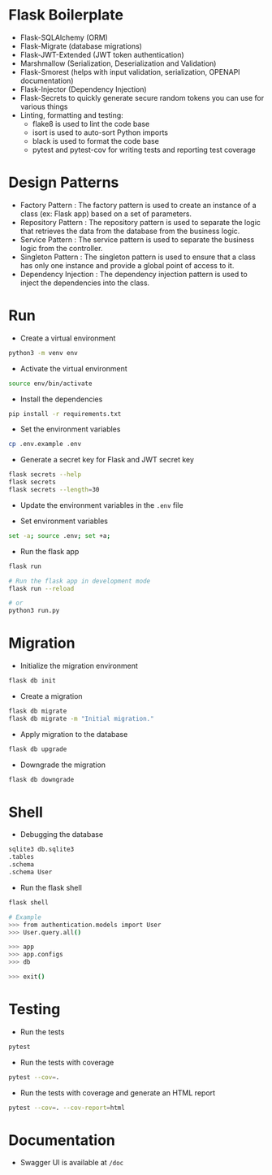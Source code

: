 # Flask Boilerplate

- Flask-SQLAlchemy (ORM)
- Flask-Migrate (database migrations)
- Flask-JWT-Extended (JWT token authentication)
- Marshmallow (Serialization, Deserialization and Validation)
- Flask-Smorest (helps with input validation, serialization, OPENAPI documentation)
- Flask-Injector (Dependency Injection)
- Flask-Secrets to quickly generate secure random tokens you can use for various things
- Linting, formatting and testing:
  - flake8 is used to lint the code base
  - isort is used to auto-sort Python imports
  - black is used to format the code base
  - pytest and pytest-cov for writing tests and reporting test coverage

# Design Patterns

- Factory Pattern : The factory pattern is used to create an instance of a class (ex: Flask app) based on a set of parameters.
- Repository Pattern : The repository pattern is used to separate the logic that retrieves the data from the database from the business logic.
- Service Pattern : The service pattern is used to separate the business logic from the controller.
- Singleton Pattern : The singleton pattern is used to ensure that a class has only one instance and provide a global point of access to it.
- Dependency Injection : The dependency injection pattern is used to inject the dependencies into the class.

# Run

- Create a virtual environment
```bash
python3 -m venv env
```

- Activate the virtual environment
```bash
source env/bin/activate
```

- Install the dependencies
```bash
pip install -r requirements.txt
```

- Set the environment variables
```bash
cp .env.example .env
```

- Generate a secret key for Flask and JWT secret key
```bash
flask secrets --help
flask secrets
flask secrets --length=30
```

- Update the environment variables in the `.env` file

- Set environment variables
```bash
set -a; source .env; set +a;
```

- Run the flask app
```bash
flask run

# Run the flask app in development mode
flask run --reload

# or 
python3 run.py
```

# Migration

- Initialize the migration environment
```bash
flask db init
```
- Create a migration
```bash
flask db migrate
flask db migrate -m "Initial migration."
```
- Apply migration to the database
```bash
flask db upgrade
```
- Downgrade the migration
```bash
flask db downgrade
```


# Shell

- Debugging the database
```bash
sqlite3 db.sqlite3
.tables
.schema
.schema User
```

- Run the flask shell
```bash
flask shell

# Example
>>> from authentication.models import User
>>> User.query.all()

>>> app
>>> app.configs
>>> db

>>> exit()
```

# Testing

- Run the tests
```bash
pytest
```

- Run the tests with coverage
```bash
pytest --cov=.
```

- Run the tests with coverage and generate an HTML report
```bash
pytest --cov=. --cov-report=html
```

# Documentation

- Swagger UI is available at `/doc`


